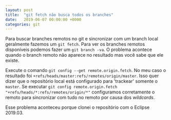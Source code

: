 ```yaml
---
layout: post
title:  "git fetch não busca todos os branches"
date:   2019-06-07 00:00:00 +0000
categories: git
---
```

Para buscar branches remotos no git e sincronizar com um branch local geralmente fazemos um `git fetch`. Para ver os branches remotos disponíveis podemos fazer um `git branch -va`. O problema acontece quando o branch 
remoto não aparece no resultado mas você sabe que ele existe.

Execute o comando `git config --get remote.origin.fetch`. No meu caso o resultado foi `+refs/heads/master:refs/remotes/origin/master`. Isso quer dizer que o repositório local está configurado para 'trackear' somente o `master`. Se executar `git config remote.origin.fetch "+refs/heads/*:refs/remotes/origin/*"` configuramos corretamente o remoto para sincronizar com tudo no remoto por causa dos *wildcards*.

Esse problema aconteceu porque clonei o repositório com o Eclipse 2019.03.


